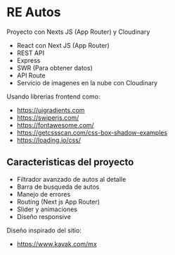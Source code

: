 # RE Autos
Proyecto con Nexts JS (App Router) y Cloudinary

- React con Next JS (App Router)
- REST API
- Express
- SWR (Para obtener datos)
- API Route
- Servicio de imagenes en la nube con Cloudinary

Usando librerias frontend como:

- https://uigradients.com
- https://swiperjs.com/
- https://fontawesome.com/
- https://getcssscan.com/css-box-shadow-examples
- https://loading.io/css/

## Caracteristicas del proyecto

- Filtrador avanzado de autos al detalle
- Barra de busqueda de autos
- Manejo de errores
- Routing (Next js App Router)
- Slider y animaciones
- Diseño responsive

Diseño inspirado del sitio:

- https://www.kavak.com/mx
